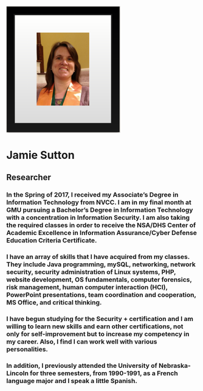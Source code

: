 <img src="https://github.com/ckyriaco/Capstone/blob/main/Photos_Gifs/Jamie_Sutton.PNG" width="300">

 # Jamie Sutton #
 ## Researcher ##

### In the Spring of 2017, I received my Associate’s Degree in Information Technology from NVCC. I am in my final month at GMU pursuing a Bachelor’s Degree in Information Technology with a concentration in Information Security. I am also taking the required classes in order to receive the NSA/DHS Center of Academic Excellence in Information Assurance/Cyber Defense Education Criteria Certificate. ###

### I have an array of skills that I have acquired from my classes. They include Java programming, mySQL, networking, network security, security administration of Linux systems, PHP, website development, OS fundamentals, computer forensics, risk management, human computer interaction (HCI), PowerPoint presentations, team coordination and cooperation, MS Office, and critical thinking. ###

### I have begun studying for the Security + certification and I am willing to learn new skills and earn other certifications, not only for self-improvement but to increase my competency in my career. Also, I find I can work well with various personalities. ###

### In addition, I previously attended the University of Nebraska-Lincoln for three semesters, from 1990-1991, as a French language major and I speak a little Spanish. ###

 

 
